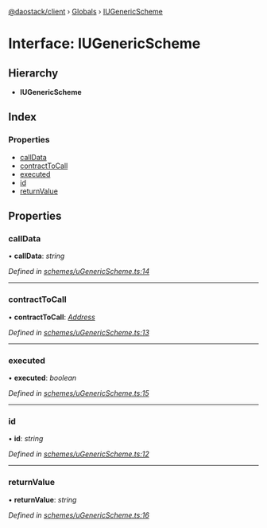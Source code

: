 [@daostack/client](../README.md) › [Globals](../globals.md) › [IUGenericScheme](iugenericscheme.md)

# Interface: IUGenericScheme

## Hierarchy

* **IUGenericScheme**

## Index

### Properties

* [callData](iugenericscheme.md#calldata)
* [contractToCall](iugenericscheme.md#contracttocall)
* [executed](iugenericscheme.md#executed)
* [id](iugenericscheme.md#id)
* [returnValue](iugenericscheme.md#returnvalue)

## Properties

###  callData

• **callData**: *string*

*Defined in [schemes/uGenericScheme.ts:14](https://github.com/daostack/client/blob/1bc237e/src/schemes/uGenericScheme.ts#L14)*

___

###  contractToCall

• **contractToCall**: *[Address](../globals.md#address)*

*Defined in [schemes/uGenericScheme.ts:13](https://github.com/daostack/client/blob/1bc237e/src/schemes/uGenericScheme.ts#L13)*

___

###  executed

• **executed**: *boolean*

*Defined in [schemes/uGenericScheme.ts:15](https://github.com/daostack/client/blob/1bc237e/src/schemes/uGenericScheme.ts#L15)*

___

###  id

• **id**: *string*

*Defined in [schemes/uGenericScheme.ts:12](https://github.com/daostack/client/blob/1bc237e/src/schemes/uGenericScheme.ts#L12)*

___

###  returnValue

• **returnValue**: *string*

*Defined in [schemes/uGenericScheme.ts:16](https://github.com/daostack/client/blob/1bc237e/src/schemes/uGenericScheme.ts#L16)*
